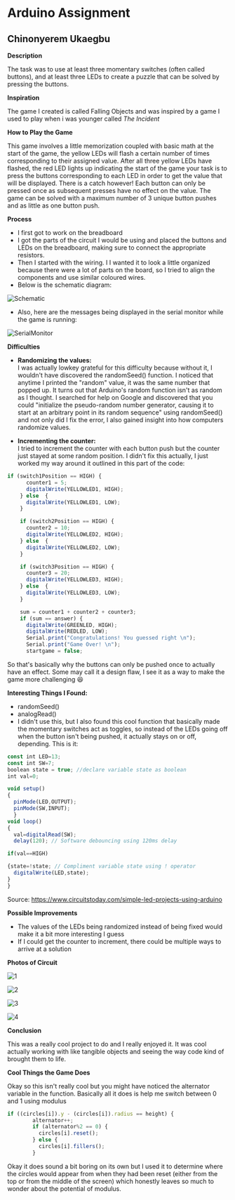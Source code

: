 # Arduino Assignment

## Chinonyerem Ukaegbu


**Description**

The task was to use at least three momentary switches (often called buttons), and at least three LEDs to create a puzzle that can be solved by pressing the buttons.

**Inspiration**

The game I created is called Falling Objects and was inspired by a game I used to play when i was younger called *The Incident*

**How to Play the Game**

This game involves a little memorization coupled with basic math at the start of the game, the yellow LEDs will flash a certain number of times corresponding to their assigned value. After all three yellow LEDs have flashed, the red LED lights up indicating the start of the game your task is to press the buttons corresponding to each LED in order to get the value that will be displayed. There is a catch however! Each button can only be pressed once as subsequent presses have no effect on the value. The game can be solved with a maximum number of 3 unique button pushes and as little as one button push.

**Process**

+ I first got to work on the breadboard
+ I got the parts of the circuit I would be using and placed the buttons and LEDs on the breadboard, making sure to connect the appropriate resistors.
+ Then I started with the wiring. I I wanted it to look a little organized because there were a lot of parts on the board, so I tried to align the components and use similar coloured wires.
+ Below is the schematic diagram:

![Schematic](images/Screenshot%20(298).jpg)

+ Also, here are the messages being displayed in the serial monitor while the game is running:

![SerialMonitor](images/Screenshot_(293).jpeg)

**Difficulties**

+ **Randomizing the values:**\
I was actually lowkey grateful for this difficulty because without it, I wouldn't have discovered the randomSeed() function. I noticed that anytime I printed the "random" value, it was the same number that popped up. It turns out that Arduino's random function isn't as random as I thought. I searched for help on Google and discovered that you could "initialize the pseudo-random number generator, causing it to start at an arbitrary point in its random sequence" using randomSeed() and not only did I fix the error, I also gained insight into how computers randomize values.

+ **Incrementing the counter:**\
I tried to increment the counter with each button push but the counter just stayed at some random position. I didn't fix this actually, I just worked my way around it outlined in this part of the code:

```js
if (switch1Position == HIGH) {
      counter1 = 5;
      digitalWrite(YELLOWLED1, HIGH);
    } else  {
      digitalWrite(YELLOWLED1, LOW);
    }

    if (switch2Position == HIGH) {
      counter2 = 10;
      digitalWrite(YELLOWLED2, HIGH);
    } else  {
      digitalWrite(YELLOWLED2, LOW);
    }

    if (switch3Position == HIGH) {
      counter3 = 20;
      digitalWrite(YELLOWLED3, HIGH);
    } else  {
      digitalWrite(YELLOWLED3, LOW);
    }

    sum = counter1 + counter2 + counter3;
    if (sum == answer) {
      digitalWrite(GREENLED, HIGH);
      digitalWrite(REDLED, LOW);
      Serial.print("Congratulations! You guessed right \n");
      Serial.print("Game Over! \n");
      startgame = false;
```
So that's basically why the buttons can only be pushed once to actually have an effect. Some may call it a design flaw, I see it as a way to make the game more challenging 😆

**Interesting Things I Found:**

+ randomSeed()
+ analogRead()
+ I didn't use this, but I also found this cool function that basically made the momentary switches act as toggles, so instead of the LEDs going off when the button isn't being pushed, it actually stays on or off, depending. This is it: 
```js
const int LED=13;
const int SW=7;
boolean state = true; //declare variable state as boolean
int val=0;

void setup()
{
  pinMode(LED,OUTPUT);
  pinMode(SW,INPUT);
  }
void loop()
{
  val=digitalRead(SW);
  delay(120); // Software debouncing using 120ms delay

if(val==HIGH)

{state=!state; // Compliment variable state using ! operator
  digitalWrite(LED,state);
}
}
```
Source: https://www.circuitstoday.com/simple-led-projects-using-arduino

**Possible Improvements**

+ The values of the LEDs being randomized instead of being fixed would make it a bit more interesting I guess
+ If I could get the counter to increment, there could be multiple ways to arrive at a solution

**Photos of Circuit**

![1](images/Screenshot%20(294).jpg)

![2](images/Screenshot%20(295).jpeg)

![3](images/Screenshot%20(296).jpg)

![4](images/Screenshot%20(297).jpeg)

**Conclusion**

This was a really cool project to do and I really enjoyed it. It was cool actually working with like tangible objects and seeing the way code kind of brought them to life.

**Cool Things the Game Does**

Okay so this isn't really cool but you might have noticed the alternator variable in the function. Basically all it does is help me switch between 0 and 1 using modulus
``` js
if ((circles[i]).y - (circles[i]).radius == height) {
        alternator++;
        if (alternator%2 == 0) {
          circles[i].reset();
        } else {
          circles[i].fillers();
        }
```
Okay it does sound a bit boring on its own but I used it to determine where the circles would appear from when they had been reset (either from the top or from the middle of the screen) which honestly leaves so much to wonder about the potential of modulus.
